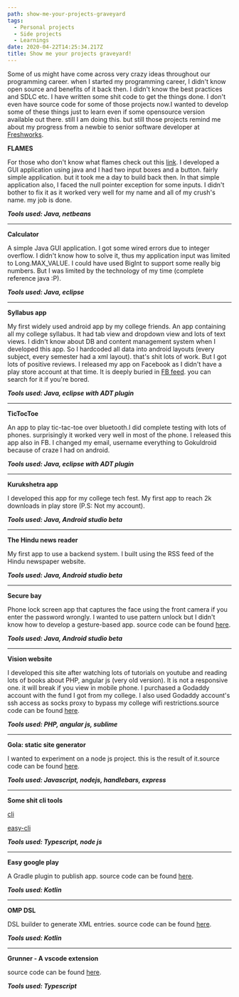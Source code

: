 ```yaml
---
path: show-me-your-projects-graveyard
tags:
  - Personal projects
  - Side projects
  - Learnings
date: 2020-04-22T14:25:34.217Z
title: Show me your projects graveyard!
---
```

Some of us might have come across very crazy ideas throughout our programming career. when I started my programming career, I didn't know open source and benefits of it back then. I didn't know the best practices and SDLC etc. I have written some shit code to get the things done. I don't even have source code for some of those projects now.I wanted to develop some of these things just to learn even if some opensource version available out there. still I am doing this. but still those projects remind me about my progress from a newbie to senior software developer at [Freshworks](https://freshworks.com/).

**FLAMES**

For those who don't know what flames check out this [link](https://www.wikihow.com/Play-%22Flame%22).
I developed a GUI application using java and I had two input boxes and a button. fairly simple application. but it took me a day to build back then. In that simple application also, I faced the null pointer exception for some inputs. I didn't bother to fix it as it worked very well for my name and all of my crush's name. my job is done.

***Tools used: Java, netbeans***

* * *

**Calculator**

A simple Java GUI application. I got some wired errors due to integer overflow. I didn't know how to solve it, thus my application input was limited to Long.MAX_VALUE. I could have used BigInt to support some really big numbers. But I was limited by the technology of my time (complete reference java :P).

***Tools used: Java, eclipse***

* * *

**Syllabus app**

My first widely used android app by my college friends. An app containing all my college syllabus. It had tab view and dropdown view and lots of text views. I didn't know about DB and content management system when I developed this app. So I hardcoded all data into android layouts (every subject, every semester had a xml layout). that's shit lots of work. But I got lots of positive reviews. I released my app on Facebook as I didn't have a play store account at that time. It is deeply buried in [FB feed](https://www.facebook.com/gokul.prabhu.droid/). you can search for it if you're bored.

***Tools used: Java, eclipse with ADT plugin***

* * *

**TicTocToe**

An app to play tic-tac-toe over bluetooth.I did complete testing with lots of phones. surprisingly it worked very well in most of the phone. I released this app also in FB. I changed my email, username everything to Gokuldroid because of craze I had on android.

***Tools used: Java, eclipse with ADT plugin***

* * *

**Kurukshetra app**

I developed this app for my college tech fest. My first app to reach 2k downloads in play store (P.S: Not my account).

***Tools used: Java, Android studio beta***

* * *

**The Hindu news reader**

My first app to use a backend system. I built using the RSS feed of the Hindu newspaper website. 

***Tools used: Java, Android studio beta***

* * *

**Secure bay**

Phone lock screen app that captures the face using the front camera if you enter the password wrongly. I wanted to use pattern unlock but I didn't know how to develop a gesture-based app. source code can be found [here](https://github.com/Gokuldroid/SecureBay).

***Tools used: Java, Android studio beta***

* * *

**Vision website**

I developed this site after watching lots of tutorials on youtube and reading lots of books about PHP, angular js (very old version). It is not a responsive one. it will break if you view in mobile phone. I purchased a Godaddy account with the fund I got from my college. I also used Godaddy account's ssh access as socks proxy to bypass my college wifi restrictions.source code can be found [here](https://github.com/Gokuldroid/Vision).

***Tools used: PHP, angular js, sublime***
* * *

**Gola: static site generator**

I wanted to experiment on a node js project. this is the result of it.source code can be found [here](https://github.com/Gokuldroid/gola).

***Tools used: Javascript, nodejs, handlebars, express***

* * *

**Some shit cli tools**

[cli](https://github.com/Gokuldroid/cli)

[easy-cli](https://github.com/Gokuldroid/easy-cli)

***Tools used: Typescript, node js***

* * *

**Easy google play**

A Gradle plugin to publish app. source code can be found [here](https://github.com/Gokuldroid/EasyGooglePlay).

***Tools used: Kotlin***

* * *

**OMP DSL**

DSL builder to generate XML entries. source code can be found [here](https://github.com/Gokuldroid/omp-dsl).

***Tools used: Kotlin***

* * *

**Grunner - A vscode extension** 

source code can be found [here](https://github.com/Gokuldroid/grunner).

***Tools used: Typescript***